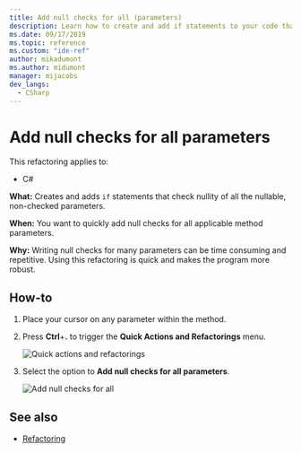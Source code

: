 ```yaml
--- 
title: Add null checks for all (parameters) 
description: Learn how to create and add if statements to your code that check nullity of all the nullable, non-checked parameters.
ms.date: 09/17/2019 
ms.topic: reference 
ms.custom: "ide-ref"
author: mikadumont
ms.author: midumont
manager: mijacobs 
dev_langs: 
  - CSharp 
--- 
```

# Add null checks for all parameters 

This refactoring applies to: 

- C# 

**What:** Creates and adds `if` statements that check nullity of all the nullable, non-checked parameters. 

**When:** You want to quickly add null checks for all applicable method parameters.

**Why:** Writing null checks for many parameters can be time consuming and repetitive. Using this refactoring is quick and makes the program more robust.  

## How-to 

1. Place your cursor on any parameter within the method.

2. Press **Ctrl**+**.** to trigger the **Quick Actions and Refactorings** menu.

   ![Quick actions and refactorings](media/add-null-checks-for-all-parameters.png)
   
3. Select the option to **Add null checks for all parameters**.

   ![Add null checks for all](media/add-null-checks-for-all.png)

## See also 

- [Refactoring](../refactoring-in-visual-studio.md)

